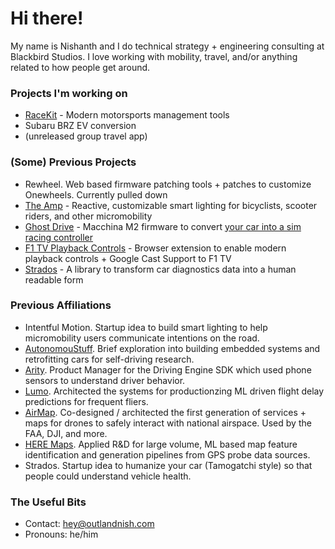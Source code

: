 # Hi there!

My name is Nishanth and I do technical strategy + engineering consulting at Blackbird Studios. I love working with mobility, travel, and/or anything related to how people get around.

### Projects I'm working on

- [RaceKit](https://github.com/racekit) - Modern motorsports management tools
- Subaru BRZ EV conversion
- (unreleased group travel app)

### (Some) Previous Projects

- Rewheel. Web based firmware patching tools + patches to customize Onewheels. Currently pulled down
- [The Amp](https://docs.ridewithamp.com) - Reactive, customizable smart lighting for bicyclists, scooter riders, and other micromobility
- [Ghost Drive](https://github.com/outlandnish/fw-ghost-drive) - Macchina M2 firmware to convert [your car into a sim racing controller](https://outlandnish.com/hacks/ditch-the-sim-rig-use-your-car-instead)
- [F1 TV Playback Controls](https://github.com/outlandnish/ext-f1-tv) - Browser extension to enable modern playback controls + Google Cast Support to F1 TV
- [Strados](https://github.com/outlandnish/strados) - A library to transform car diagnostics data into a human readable form

### Previous Affiliations

- Intentful Motion. Startup idea to build smart lighting to help micromobility users communicate intentions on the road.
- [AutonomouStuff](https://autonomoustuff.com/). Brief exploration into building embedded systems and retrofitting cars for self-driving research.
- [Arity](https://www.arity.com/). Product Manager for the Driving Engine SDK which used phone sensors to understand driver behavior.
- [Lumo](https://www.thinklumo.com/). Architected the systems for productionzing ML driven flight delay predictions for frequent fliers.
- [AirMap](https://www.airmap.com). Co-designed / architected the first generation of services + maps for drones to safely interact with national airspace. Used by the FAA, DJI, and more.
- [HERE Maps](https://www.here.com/). Applied R&D for large volume, ML based map feature identification and generation pipelines from GPS probe data sources.
- Strados. Startup idea to humanize your car (Tamogatchi style) so that people could understand vehicle health.

### The Useful Bits

- Contact: [hey@outlandnish.com](mailto:hey@outlandnish.com)
- Pronouns: he/him
